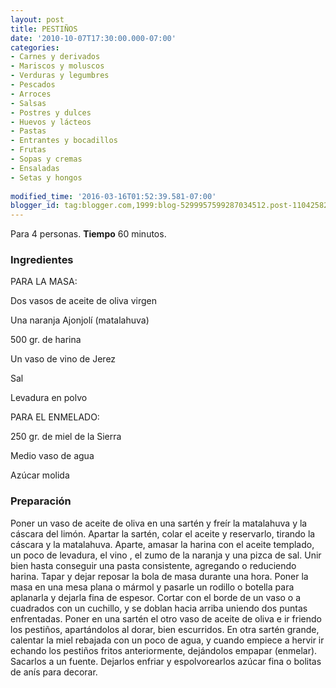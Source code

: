 ```yaml
---
layout: post
title: PESTIÑOS
date: '2010-10-07T17:30:00.000-07:00'
categories:
- Carnes y derivados
- Mariscos y moluscos
- Verduras y legumbres
- Pescados
- Arroces
- Salsas
- Postres y dulces
- Huevos y lácteos
- Pastas
- Entrantes y bocadillos
- Frutas
- Sopas y cremas
- Ensaladas
- Setas y hongos
 
modified_time: '2016-03-16T01:52:39.581-07:00'
blogger_id: tag:blogger.com,1999:blog-5299957599287034512.post-1104258288195657030
---
```


Para 4 personas.
<b>Tiempo</b> 60 minutos.

<h3>Ingredientes</h3>

PARA LA MASA:

Dos vasos de aceite de oliva virgen

Una naranja Ajonjolí (matalahuva)

500 gr. de harina

Un vaso de vino de Jerez

Sal

Levadura en polvo

PARA EL ENMELADO:

250 gr. de miel de la Sierra

Medio vaso de agua

Azúcar molida

<h3>Preparación</h3>

Poner un vaso de aceite de oliva en una sartén y freír la matalahuva y la cáscara del limón. Apartar la sartén, colar el aceite y reservarlo, tirando la cáscara y la matalahuva. Aparte, amasar la harina con el aceite templado, un poco de levadura, el vino , el zumo de la naranja y una pizca de sal. Unir bien hasta conseguir una pasta consistente, agregando o reduciendo harina. Tapar y dejar reposar la bola de masa durante una hora. Poner la masa en una mesa plana o mármol y pasarle un rodillo o botella para aplanarla y dejarla fina de espesor. Cortar con el borde de un vaso o a cuadrados con un cuchillo, y se doblan hacia arriba uniendo dos puntas enfrentadas. Poner en una sartén el otro vaso de aceite de oliva e ir friendo los pestiños, apartándolos al dorar, bien escurridos. En otra sartén grande, calentar la miel rebajada con un poco de agua, y cuando empiece a hervir ir echando los pestiños fritos anteriormente, dejándolos empapar (enmelar). Sacarlos a un fuente. Dejarlos enfriar y espolvorearlos azúcar fina o bolitas de anís para decorar.

